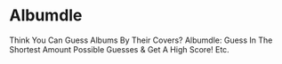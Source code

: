 # Albumdle
Think You Can Guess Albums By Their Covers? Albumdle: Guess In The Shortest Amount Possible Guesses &amp; Get A High Score! Etc.
